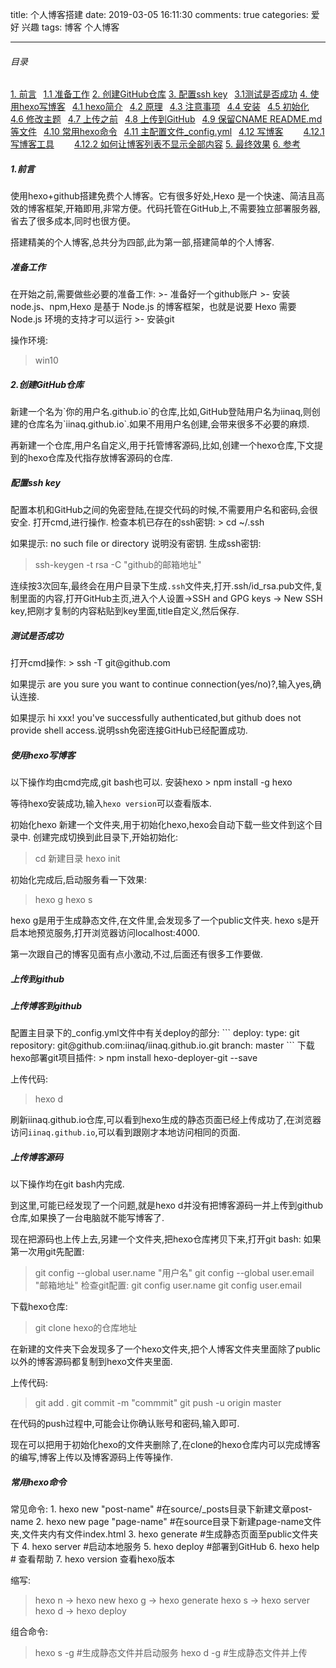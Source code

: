 title: 个人博客搭建
date: 2019-03-05 16:11:30
comments: true
categories: 
	爱好 
	兴趣
tags: 
	博客 
	个人博客

---

###### 目录 ######
[1. 前言](#1)
&ensp;[1.1 准备工作](#1.1)
[2. 创建GitHub仓库](#2)
[3. 配置ssh key](#3)
&ensp;[3.1测试是否成功](#3.1)
[4. 使用hexo写博客](#4)
&ensp;[4.1 hexo简介](#4.1)
&ensp;[4.2 原理](4.2)
&ensp;[4.3 注意事项](4.3)
&ensp;[4.4 安装](#4.4)
&ensp;[4.5 初始化](#4.5)
&ensp;[4.6 修改主题](#4.6)
&ensp;[4.7 上传之前](#4.7)
&ensp;[4.8 上传到GitHub](#4.8)
&ensp;[4.9 保留CNAME README.md等文件](#4.9)
&ensp;[4.10 常用hexo命令](#4.10)
&ensp;[4.11 主配置文件_config.yml](#4.11)
&ensp;[4.12 写博客](#4.12)
&emsp;&emsp;[4.12.1 写博客工具](#4.12.1)
&emsp;&emsp;[4.12.2 如何让博客列表不显示全部内容](#4.12.2)
[5. 最终效果](#5)
[6. 参考](#6)

<!--more-->

<h5 id=1 >1.前言 </h5>

使用hexo+github搭建免费个人博客。它有很多好处,Hexo 是一个快速、简洁且高效的博客框架,开箱即用,非常方便。代码托管在GitHub上,不需要独立部署服务器,省去了很多成本,同时也很方便。

搭建精美的个人博客,总共分为四部,此为第一部,搭建简单的个人博客.

<h5 id=1.1>准备工作</h5>
在开始之前,需要做些必要的准备工作:
>- 准备好一个github账户
>- 安装node.js、npm,Hexo 是基于 Node.js 的博客框架，也就是说要 Hexo 需要 Node.js 环境的支持才可以运行
>- 安装git

操作环境:

> win10

<h5 id=2>2.创建GitHub仓库</h5>
新建一个名为`你的用户名.github.io`的仓库,比如,GitHub登陆用户名为iinaq,则创建的仓库名为`iinaq.github.io`.如果不用用户名创建,会带来很多不必要的麻烦.

再新建一个仓库,用户名自定义,用于托管博客源码,比如,创建一个hexo仓库,下文提到的hexo仓库及代指存放博客源码的仓库.

<h5 id=3>配置ssh key</h5>
配置本机和GitHub之间的免密登陆,在提交代码的时候,不需要用户名和密码,会很安全.
打开cmd,进行操作.
检查本机已存在的ssh密钥:
> cd ~/.ssh

如果提示: no such file or directory 说明没有密钥.
生成ssh密钥:
> ssh-keygen -t rsa -C "github的邮箱地址"

连续按3次回车,最终会在用户目录下生成`.ssh`文件夹,打开.ssh/id_rsa.pub文件,复制里面的内容,打开GitHub主页,进入个人设置->SSH and GPG keys -> New SSH key,把刚才复制的内容粘贴到key里面,title自定义,然后保存.

<h5 id=3.1>测试是否成功</h5>
打开cmd操作:
> ssh -T git@github.com

如果提示 are you sure you want to continue connection(yes/no)?,输入yes,确认连接.

如果提示 hi xxx! you've successfully authenticated,but github does not provide shell access.说明ssh免密连接GitHub已经配置成功.

<h5 id=4>使用hexo写博客</h5>
以下操作均由cmd完成,git bash也可以.
<span id=4.4>安装hexo</h5>
> npm install -g hexo

等待hexo安装成功,输入`hexo version`可以查看版本.

<span id=4.4>初始化hexo</h5>
新建一个文件夹,用于初始化hexo,hexo会自动下载一些文件到这个目录中.
创建完成切换到此目录下,开始初始化:
> cd 新建目录
> hexo init

初始化完成后,启动服务看一下效果:
> hexo g
> hexo s

hexo g是用于生成静态文件,在文件里,会发现多了一个public文件夹.
hexo s是开启本地预览服务,打开浏览器访问localhost:4000.

第一次跟自己的博客见面有点小激动,不过,后面还有很多工作要做.

<h5 id=4.8>上传到github</h5>
<h5 id=4.8.1>上传博客到github</h5>
配置主目录下的_config.yml文件中有关deploy的部分:
```
deploy:
  type: git  
  repository: git@github.com:iinaq/iinaq.github.io.git
  branch: master
```
下载hexo部署git项目插件:
> npm install hexo-deployer-git --save

上传代码:
> hexo d

刷新iinaq.github.io仓库,可以看到hexo生成的静态页面已经上传成功了,在浏览器访问`iinaq.github.io`,可以看到跟刚才本地访问相同的页面.

<h5 id=4.8.2>上传博客源码</h5>
以下操作均在git bash内完成.

到这里,可能已经发现了一个问题,就是hexo d并没有把博客源码一并上传到github仓库,如果换了一台电脑就不能写博客了.

现在把源码也上传上去,另建一个文件夹,把hexo仓库拷贝下来,打开git bash:
如果第一次用git先配置:
> git config --global user.name "用户名"
> git config --global user.email "邮箱地址"
检查git配置:
>git config user.name
>git config user.email


下载hexo仓库:
> git clone hexo的仓库地址

在新建的文件夹下会发现多了一个hexo文件夹,把个人博客文件夹里面除了public以外的博客源码都复制到hexo文件夹里面.

上传代码:
> git add .
> git commit -m "commmit"
> git push -u origin master

在代码的push过程中,可能会让你确认账号和密码,输入即可.

现在可以把用于初始化hexo的文件夹删除了,在clone的hexo仓库内可以完成博客的编写,博客上传以及博客源码上传等操作.

<h5 id=4.10>常用hexo命令</h5>
常见命令:
1. hexo new "post-name" #在source/_posts目录下新建文章post-name
2. hexo new page "page-name" #在source目录下新建page-name文件夹,文件夹内有文件index.html
3. hexo generate #生成静态页面至public文件夹下
4. hexo server #启动本地服务
5. hexo deploy #部署到GitHub
6. hexo help # 查看帮助
7. hexo version 查看hexo版本

缩写:
> hexo n -> hexo new
> hexo g -> hexo generate
> hexo s -> hexo server
> hexo d -> hexo deploy

组合命令:
>hexo s -g #生成静态文件并启动服务
>hexo d -g #生成静态文件并上传


